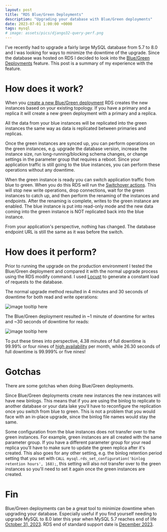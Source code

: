 ```yaml
---
layout: post
title: "RDS Blue/Green Deployments"
description: "Upgrading your database with Blue/Green deployments"
date: 2023-07-01 1:00:00 +0000
tags: mysql
# image: assets/pics/django32-query-perf.png
---
```


I've recently had to upgrade a fairly large MySQL database from 5.7 to 8.0 and I was looking for ways to minimize the downtime of the upgrade. Since the database was hosted on RDS I decided to look into the [Blue/Green Deployments](https://docs.aws.amazon.com/AmazonRDS/latest/UserGuide/blue-green-deployments-overview.html) feature. This post is a summary of my experience with the feature.

# How does it work?

When you [create a new Blue/Green deployment](https://docs.aws.amazon.com/AmazonRDS/latest/UserGuide/blue-green-deployments-creating.html) RDS creates the new instances based on your existing topology. If you have a primary and a replica it will create a new green deployment with a primary and a replica. 

All the data from your blue instances will be replicated into the green instances the same way as data is replicated between primaries and replicas. 

Once the green instances are synced up, you can perform operations on the green instances, e.g. upgrade the database version, increase the instance size, run long-running/blocking schema changes, or change settings in the parameter group that requires a reboot. Since your application traffic is still going to the blue instances, you can perform these operations without any downtime.

When the green instance is ready you can switch application traffic from blue to green. When you do this RDS will run the [Switchover actions](https://docs.aws.amazon.com/AmazonRDS/latest/UserGuide/blue-green-deployments-switching.html#blue-green-deployments-switching-actions). This will stop new write operations, drop connections, wait for the green instances to catch up, and then perform the renaming of the instances and endpoints. After the renaming is complete, writes to the green instance are enabled. The blue instance is put into read-only mode and the new data coming into the green instance is NOT replicated back into the blue instance.

From your application's perspective, nothing has changed. The database endpoint URL is still the same as it was before the switch.

# How does it perform?

Prior to running the upgrade on the production environment I tested the Blue/Green deployment and compared it with the normal upgrade process using the RDS modify command. I used [Locust](https://locust.io) to generate a constant load of requests to the database.

The normal upgrade method resulted in 4 minutes and 30 seconds of downtime for both read and write operations:

![image tooltip here](/assets/pics/rds-blue-green-bad.png)

The Blue/Green deployment resulted in ~1 minute of downtime for writes and ~30 seconds of downtime for reads:

![image tooltip here](/assets/pics/rds-blue-green-good.png)

To put these times into perspective, 4.38 minutes of full downtime is 99.99% or four nines of [high availability](https://en.wikipedia.org/wiki/High_availability) per month, while 26.30 seconds of full downtime is 99.999% or five nines!

# Gotchas

There are some gotchas when doing Blue/Green deployments.

Since Blue/Green deployments create new instances the new instances will have new binlogs. This means that if you are using the binlog to replicate to another database or your data lake you'll have to reconfigure the replication once you switch from blue to green. This is not a problem that you would face with an in-place upgrade, since the binlog file names would stay the same.

Some configuration from the blue instances does not transfer over to the green instances. For example, green instances are all created with the same parameter group. If you have a different parameter group for your read replica you'll have to make sure to update the green replica after it's created. This also goes for any other setting, e.g. the binlog retention period setting that you set with `CALL mysql.rds_set_configuration('binlog retention hours', 168);`, this setting will also not transfer over to the green instances so you'll need to set it again once the green instances are created.

# Fin

Blue/Green deployments can be a great tool to minimize downtime when upgrading your database. Especially useful if you find yourself needing to upgrade MySQL to 8.0 later this year when MySQL 5.7 reaches end of life [October 31, 2023](https://endoflife.date/mysql). RDS end of standard support date is [December 2023](https://docs.aws.amazon.com/AmazonRDS/latest/UserGuide/MySQL.Concepts.VersionMgmt.html).

